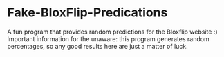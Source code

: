 # Fake-BloxFlip-Predications
A fun program that provides random predictions for the Bloxflip website :)
Important information for the unaware: this program generates random percentages, so any good results here are just a matter of luck.
